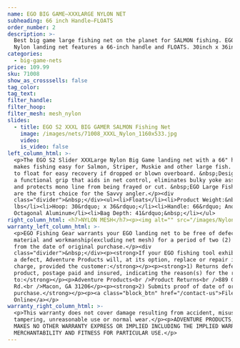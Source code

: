 ```yaml
---
name: EGO BIG GAME—XXXLARGE NYLON NET
subheading: 66 inch Handle—FLOATS
order_number: 2
description: >-
  Best big game large fishing net on the planet for SALMON fishing. EGO XXXLarge
  Nylon landing net features a 66-inch handle and FLOATS. 30inch x 36inch Hoop
categories:
  - big-game-nets
price: 109.99
sku: 71008
show_as_crosssells: false
tag_color:
tag_text:
filter_handle:
filter_hoop:
filter_mesh: mesh_nylon
slides:
  - title: EGO S2 XXXL BIG GAMER SALMON Fishing Net
    image: /images/nets/71008_XXXL_Nylon_1160x533.jpg
    video:
    is_video: false
left_column_html: >-
  <p>The EGO S2 Slider XXXLarge Nylon Big Game landing net with a 66" handle
  makes fishing easy for Salmon, Striper, Muskie and other large fish. Designed
  to float for easy recovery if dropped or blown overboard. &nbsp;Designed with
  a functional grip that aids in net control, eliminates bulky yoke assemblies
  and protects mono line from being frayed or cut. &nbsp;EGO Large Fishing Nets
  are the first choice for the Savvy angler.</p><div
  class="divider">&nbsp;</div><ul><li>Floats</li><li>Product Weight:&nbsp; 4.0
  lbs</li><li>Hoop: 30&rdquo; x 36&rdquo;</li><li>Handle: 66&rdquo; Anodized
  Octagonal Aluminum</li><li>Bag Depth: 41&rdquo;&nbsp;</li></ul>
right_column_html: <h7>NYLON MESH</h7><p><img alt="" src="/images/Nylon_400x150.jpg" /></p>
warranty_left_column_html: >-
  <p>EGO Fishing Gear warrants your EGO landing net to be free of defects in
  material and workmanship(excluding net mesh) for a period of two (2) years
  from the date of original purchase.</p><div
  class="divider">&nbsp;</div><p><strong>If your EGO fishing tool exhibits such
  a defect, Adventure Products will, at its option, replace or repair it without
  charge, provided the customer:</strong></p><p><strong>1) Returns defective
  product, postage paid and insured, indicating the reason(s) for the return
  to:</strong></p><p>Adventure Products<br />Product Returns<br />889 Guy Paine
  Rd.<br />Macon, GA 31206</p><p><strong>2) Submits proof of date of original
  purchase.</strong></p><p><a class="block_btn" href="/contact-us">File Claim
  Online</a></p>
warranty_right_column_html: >-
  <p>This warranty does not cover damage resulting from accident, misuse, abuse,
  tampering, unreasonable use or normal wear.</p><p>ADVENTURE PRODUCTS, INC.
  MAKES NO OTHER WARRANTY EXPRESS OR IMPLIED INCLUDING THE IMPLIED WARRANTIES OF
  MERCHANTABILITY AND FITNESS FOR PARTICULAR USE.</p>
---
```

